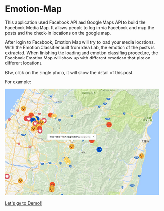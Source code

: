 # Emotion-Map

This application used Facebook API and Google Maps API to build the Facebook Media Map. It allows people to log in via Facebook and map the posts and the check-in locations on the google map.

After login to Facebook, Emotion Map will try to load your media locations. With the Emotion Classifier built from Idea Lab, the emotion of the posts is extracted. When finishing the loading and emotion classifing procedure, the Facebook Emotion Map will show up with different emoticon that plot on different locations.

Btw, click on the single photo, it will show the detail of this post.


For example: 

![alt text](img/demo.jpg)


[Let's go to Demo!!](https://idea.cs.nthu.edu.tw/~eunice/emotion_Map)
